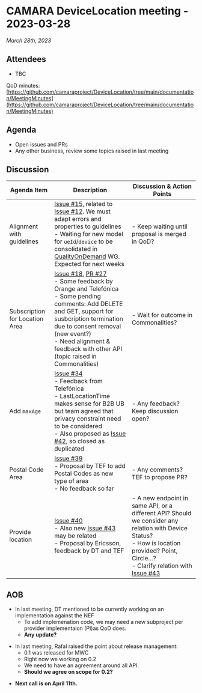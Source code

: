 # CAMARA DeviceLocation meeting - 2023-03-28

*March 28th, 2023*

## Attendees

* TBC

QoD minutes: [https://github.com/camaraproject/DeviceLocation/tree/main/documentation/MeetingMinutes](https://github.com/camaraproject/DeviceLocation/tree/main/documentation/MeetingMinutes)

## Agenda

* Open issues and PRs
* Any other business, review some topics raised in last meeting

## Discussion

| Agenda Item | Description | Discussion & Action Points |
| ----------- | ----------- | ------------ |
| Alignment with guidelines | [Issue #15](https://github.com/camaraproject/DeviceLocation/issues/15), related to [Issue #12](https://github.com/camaraproject/DeviceLocation/issues/12). We must adapt errors and properties to guidelines<br> - Waiting for new model for `ueId`/`device` to be consolidated in  [QualityOnDemand](https://github.com/camaraproject/QualityOnDemand) WG. Expected for next weeks | - Keep waiting until proposal is merged in  QoD? |
| Subscription for Location Area | [Issue #18](https://github.com/camaraproject/DeviceLocation/issues/18), [PR #27](https://github.com/camaraproject/DeviceLocation/pull/27)<br> - Some feedback by Orange and Telefónica<br> - Some pending comments: Add DELETE and GET, support for susbcription termination due to consent removal (new event?)<br> - Need alignment & feedback with other API (topic raised in Commonalities) | - Wait for outcome in Commonalities? |
| Add `maxAge` | [Issue #34](https://github.com/camaraproject/DeviceLocation/issues/34)<br> - Feedback from Telefónica<br> - LastLocationTime makes sense for B2B UB but team agreed that privacy constraint need to be considered <br> - Also proposed as [Issue #42](https://github.com/camaraproject/DeviceLocation/issues/42), so closed as duplicated | - Any feedback? Keep discussion open? |
| Postal Code Area | [Issue #39](https://github.com/camaraproject/DeviceLocation/issues/39)<br> - Proposal by TEF to add Postal Codes as new type of area<br> - No feedback so far |  - Any comments? TEF to propose PR?  |
| Provide location | [Issue #40](https://github.com/camaraproject/DeviceLocation/issues/40)<br> - Also new [Issue #43](https://github.com/camaraproject/DeviceLocation/issues/43) may be related<br> - Proposal by Ericsson, feedback by DT and TEF | - A new endpoint in same API, or a different API? Should we consider any relation with Device Status?<br> - How is location provided? Point, Circle...?<br> - Clarify relation with [Issue #43](https://github.com/camaraproject/DeviceLocation/issues/43) |


## AOB

* In last meeting, DT mentioned to be currently working on an implementation against the NEF
  - To add implemenation code, we may need a new subproject per provider implementaion (PI)as QoD does.
  - **Any update?**
<p/>

* In last meeting, Rafal raised the point about release management:
  - 0.1 was released for MWC
  - Right now we working on 0.2
  - We need to have an agreement around all API.
  - **Should we agree on scope for 0.2?**
 <p/>


* **Next call is on April 11th.**